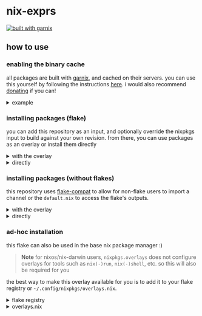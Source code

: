 # nix-exprs

[![built with garnix](https://img.shields.io/badge/Built_with-Garnix-blue?style=flat-square&logo=nixos&link=https%3A%2F%2Fgarnix.io)](https://garnix.io)

## how to use

### enabling the binary cache

all packages are built with [garnix](https://garnix.io/), and cached on their servers. you can use this
yourself by following the instructions [here](https://garnix.io/docs/caching). i would also recommend
[donating](https://opencollective.com/garnix_io) if you can!

<details>
<summary>example</summary>

```nix
{
  nix.settings = {
    trusted-substituters = ["https://cache.garnix.io"];

    trusted-public-keys = ["cache.garnix.io:CTFPyKSLcx5RMJKfLo5EEPUObbA78b0YQ2DTCJXqr9g="];
  };
}
```

</details>

### installing packages (flake)

you can add this repository as an input, and optionally override the nixpkgs input to build against
your own revision. from there, you can use packages as an overlay or install them directly

<details>
<summary>with the overlay</summary>

```nix
{
  inputs = {
    nixpkgs.url = "nixpkgs/nixos-unstable";
    darwin = {
      url = "github:LnL7/nix-darwin";
      inputs.nixpkgs.follows = "nixpkgs";
    };
    getchoo = {
      url = "github:getchoo/nix-exprs";
      # this will break reproducibility, but lower the instances of nixpkgs
      # in flake.lock
      # inputs.nixpkgs.follows = "nixpkgs";
    };
  };

  outputs = {
    nixpkgs,
    getchoo,
    ...
  }: let
    getchooModule = {
      nixpkgs.overlays = [getchoo.overlays.default];
      environment.systemPackages = [pkgs.treefetch];
    };
  in {
    nixosConfigurations.hostname = nixpkgs.lib.nixosSystem {
      modules = [getchooModule];
    };

    darwinConfigurations.hostname = darwin.lib.darwinSystem {
      modules = [getchooModule];
    };
  };
}
```

</details>

<details>
<summary>directly</summary>

```nix
{
  inputs = {
    nixpkgs.url = "nixpkgs/nixos-unstable";
    darwin = {
      url = "github:LnL7/nix-darwin";
      inputs.nixpkgs.follows = "nixpkgs";
    };
    getchoo = {
      url = "github:getchoo/nix-exprs";
      # this will break reproducibility, but lower the instances of nixpkgs
      # in flake.lock
      # inputs.nixpkgs.follows = "nixpkgs";
    };
  };

  outputs = {
    nixpkgs,
    getchoo,
    ...
  }: let
    getchooModule = ({pkgs, ...}: let
      inherit (pkgs.stdenv.hostPlatform) system;
    in {
      environment.systemPackages = [getchoo.packages.${system}.treefetch];
    });
  in {
    nixosConfigurations.hostname = nixpkgs.lib.nixosSystem {
      modules = [getchooModule];
    };

    darwinConfigurations.hostname = darwin.lib.darwinSystem {
      modules = [getchooModule];
    };
  };
}
```

</details>

### installing packages (without flakes)

this repository uses [flake-compat](https://github.com/edolstra/flake-compat) to allow for non-flake users to
import a channel or the `default.nix` to access the flake's outputs.

<details>
<summary>with the overlay</summary>

```nix
{pkgs, ...}: let
  # install with `nix-channel --add https://github.com/getchoo/nix-exprs/archive/main.tar.gz getchoo`
  getchoo = import <getchoo>;

  # or use `fetchTarball`
  # getchoo = import (builtins.fetchTarball "https://github.com/getchoo/nix-exprs/archive/main.tar.gz");
in {
  nixpkgs.overlays = [getchoo.overlays.default];
  environment.systemPackages = [pkgs.treefetch];
}
```

</details>

<details>
<summary>directly</summary>

```nix
{pkgs, ...}: let
  inherit (pkgs.stdenv.hostPlatform) system;

  # install with `nix-channel --add https://github.com/getchoo/nix-exprs/archive/main.tar.gz getchoo`
  getchoo = import <getchoo>;

  # or use `fetchTarball`
  # getchoo = import (builtins.fetchTarball "https://github.com/getchoo/nix-exprs/archive/main.tar.gz");
in {
  environment.systemPackages = [getchoo.packages.${system}.treefetch];
}
```

</details>

### ad-hoc installation

this flake can also be used in the base nix package manager :)

> **Note**
> for nixos/nix-darwin users, `nixpkgs.overlays` does not configure
> overlays for tools such as `nix(-)run`, `nix(-)shell`, etc. so this
> will also be required for you

the best way to make this overlay available for you is to
add it to your flake registry or `~/.config/nixpkgs/overlays.nix`.

<details>
<summary>flake registry</summary>

this is the preferred way to use this overlay in the cli, as it allows
for full reproducibility with the flake.

to use this overlay with commands like `nix build/run/shell/profile`, you can
add it to your flake registry:

```shell
nix registry add getchoo github:getchoo/nix-exprs
nix profile install getchoo#treefetch
```

</details>

<details>
<summary>overlays.nix</summary>

for those who don't want to use this flake's revision of nixpkgs,
or do not use flakes, you can also add it as an overlay.

first, add the channel for this repository with

```sh
nix-channel --add https://github.com/getchoo/nix-exprs/archive/main.tar.gz getchoo
```

then in `~/.config/nixpkgs/overlays.nix`:

```nix
let
  getchoo = import <getchoo>;
in [getchoo.overlays.default]
```

</details>
